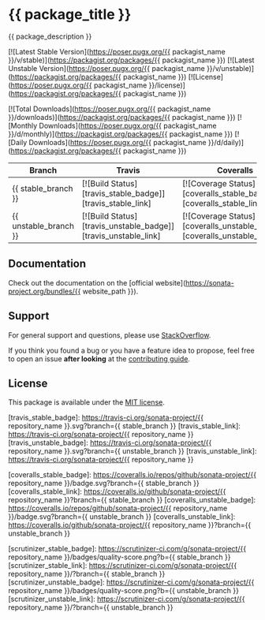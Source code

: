 <!--
DO NOT EDIT THIS FILE!

It's auto-generated by sonata-project/dev-kit package.
-->

# {{ package_title }}

{{ package_description }}

[![Latest Stable Version](https://poser.pugx.org/{{ packagist_name }}/v/stable)](https://packagist.org/packages/{{ packagist_name }})
[![Latest Unstable Version](https://poser.pugx.org/{{ packagist_name }}/v/unstable)](https://packagist.org/packages/{{ packagist_name }})
[![License](https://poser.pugx.org/{{ packagist_name }}/license)](https://packagist.org/packages/{{ packagist_name }})

[![Total Downloads](https://poser.pugx.org/{{ packagist_name }}/downloads)](https://packagist.org/packages/{{ packagist_name }})
[![Monthly Downloads](https://poser.pugx.org/{{ packagist_name }}/d/monthly)](https://packagist.org/packages/{{ packagist_name }})
[![Daily Downloads](https://poser.pugx.org/{{ packagist_name }}/d/daily)](https://packagist.org/packages/{{ packagist_name }})

Branch | Travis | Coveralls | Scrutinizer |
------ | ------ | --------- | ----------- |
{{ stable_branch }}   | [![Build Status][travis_stable_badge]][travis_stable_link]     | [![Coverage Status][coveralls_stable_badge]][coveralls_stable_link]     | [![Scrutinizer Status][scrutinizer_stable_badge]][scrutinizer_stable_link] |
{{ unstable_branch }} | [![Build Status][travis_unstable_badge]][travis_unstable_link] | [![Coverage Status][coveralls_unstable_badge]][coveralls_unstable_link] | [![Scrutinizer Status][scrutinizer_unstable_badge]][scrutinizer_unstable_link] |

## Documentation

Check out the documentation on the [official website](https://sonata-project.org/bundles/{{ website_path }}).

## Support

For general support and questions, please use [StackOverflow](http://stackoverflow.com/questions/tagged/sonata).

If you think you found a bug or you have a feature idea to propose, feel free to open an issue
**after looking** at the [contributing guide](CONTRIBUTING.md).

## License

This package is available under the [MIT license](LICENSE).

[travis_stable_badge]: https://travis-ci.org/sonata-project/{{ repository_name }}.svg?branch={{ stable_branch }}
[travis_stable_link]: https://travis-ci.org/sonata-project/{{ repository_name }}
[travis_unstable_badge]: https://travis-ci.org/sonata-project/{{ repository_name }}.svg?branch={{ unstable_branch }}
[travis_unstable_link]: https://travis-ci.org/sonata-project/{{ repository_name }}

[coveralls_stable_badge]: https://coveralls.io/repos/github/sonata-project/{{ repository_name }}/badge.svg?branch={{ stable_branch }}
[coveralls_stable_link]: https://coveralls.io/github/sonata-project/{{ repository_name }}?branch={{ stable_branch }}
[coveralls_unstable_badge]: https://coveralls.io/repos/github/sonata-project/{{ repository_name }}/badge.svg?branch={{ unstable_branch }}
[coveralls_unstable_link]: https://coveralls.io/github/sonata-project/{{ repository_name }}?branch={{ unstable_branch }}

[scrutinizer_stable_badge]: https://scrutinizer-ci.com/g/sonata-project/{{ repository_name }}/badges/quality-score.png?b={{ stable_branch }}
[scrutinizer_stable_link]: https://scrutinizer-ci.com/g/sonata-project/{{ repository_name }}/?branch={{ stable_branch }}
[scrutinizer_unstable_badge]: https://scrutinizer-ci.com/g/sonata-project/{{ repository_name }}/badges/quality-score.png?b={{ unstable_branch }}
[scrutinizer_unstable_link]: https://scrutinizer-ci.com/g/sonata-project/{{ repository_name }}/?branch={{ unstable_branch }}
